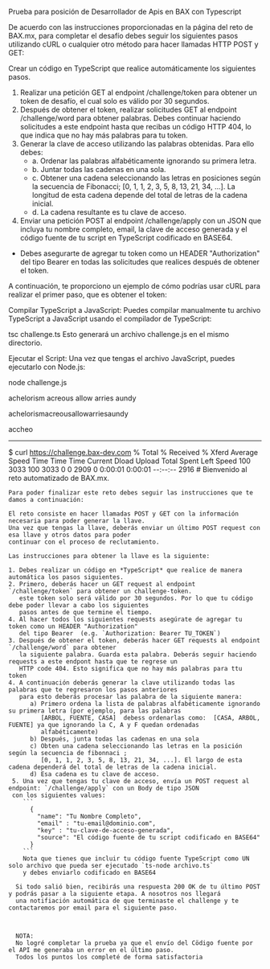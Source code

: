 Prueba para posición de Desarrollador de Apis en BAX con Typescript 


De acuerdo con las instrucciones proporcionadas en la página del reto de BAX.mx, para completar el desafío debes seguir los siguientes pasos utilizando cURL o cualquier otro método para hacer llamadas HTTP POST y GET​​:

Crear un código en TypeScript que realice automáticamente los siguientes pasos.
1. Realizar una petición GET al endpoint /challenge/token para obtener un token de desafío, el cual solo es válido por 30 segundos.
2. Después de obtener el token, realizar solicitudes GET al endpoint /challenge/word para obtener palabras. Debes continuar haciendo solicitudes a este endpoint hasta que recibas un código HTTP 404, lo que indica que no hay más palabras para tu token.
3. Generar la clave de acceso utilizando las palabras obtenidas. Para ello debes:
	- a. Ordenar las palabras alfabéticamente ignorando su primera letra.
	- b. Juntar todas las cadenas en una sola.
	- c. Obtener una cadena seleccionando las letras en posiciones según la secuencia de Fibonacci; [0, 1, 1, 2, 3, 5, 8, 13, 21, 34, ...]. La longitud de esta cadena depende del total de letras de la cadena inicial.
	- d. La cadena resultante es tu clave de acceso.
4. Enviar una petición POST al endpoint /challenge/apply con un JSON que incluya tu nombre completo, email, la clave de acceso generada y el código fuente de tu script en TypeScript codificado en BASE64.
- Debes asegurarte de agregar tu token como un HEADER "Authorization" del tipo Bearer en todas las solicitudes que realices después de obtener el token.

A continuación, te proporciono un ejemplo de cómo podrías usar cURL para realizar el primer paso, que es obtener el token:


Compilar TypeScript a JavaScript: Puedes compilar manualmente tu archivo TypeScript a JavaScript usando el compilador de TypeScript:
 
tsc challenge.ts
Esto generará un archivo challenge.js en el mismo directorio.

Ejecutar el Script: Una vez que tengas el archivo JavaScript, puedes ejecutarlo con Node.js:

node challenge.js






achelorism
acreous
allow
arries
aundy

achelorismacreousallowarriesaundy

accheo


---
$ curl https://challenge.bax-dev.com
  % Total    % Received % Xferd  Average Speed   Time    Time     Time  Current
                                 Dload  Upload   Total   Spent    Left  Speed
100  3033  100  3033    0     0   2909      0  0:00:01  0:00:01 --:--:--  2916
    # Bienvenido al reto automatizado de BAX.mx.

    Para poder finalizar este reto debes seguir las instrucciones que te damos a continuación:

    El reto consiste en hacer llamadas POST y GET con la información necesaria para poder generar la llave.
    Una vez que tengas la llave, deberás enviar un último POST request con esa llave y otros datos para poder
    continuar con el proceso de reclutamiento.

    Las instrucciones para obtener la llave es la siguiente:

    1. Debes realizar un código en *TypeScript* que realice de manera automática los pasos siguientes.
    2. Primero, deberás hacer un GET request al endpoint `/challenge/token` para obtener un challenge-token.
       este token solo será válido por 30 segundos. Por lo que tu código debe poder llevar a cabo los siguientes
       pasos antes de que termine el tiempo.
    4. Al hacer todos los siguientes requests asegúrate de agregar tu token como un HEADER "Authorization"
       del tipo Bearer  (e.g. `Authorization: Bearer TU_TOKEN`)
    3. Después de obtener el token, deberás hacer GET requests al endpoint `/challenge/word` para obtener
       la siguiente palabra. Guarda esta palabra. Deberás seguir haciendo requests a este endpont hasta que te regrese un
       HTTP code 404. Esto significa que no hay más palabras para ttu token
    4. A continuación deberás generar la clave utilizando todas las palabras que te regresaron los pasos anteriores
       para esto deberás procesar las palabra de la siguiente manera:
          a) Primero ordena la lista de palabras alfabéticamente ignorando su primera letra (por ejemplo, para las palabras
             [ARBOL, FUENTE, CASA]  debess ordenarlas como:  [CASA, ARBOL, FUENTE] ya que ignorando la C, A y F quedan ordenadas
             alfabéticamente)
          b) Después, junta todas las cadenas en una sola
          c) Obten una cadena seleccionando las letras en la posición según la secuencia de fibonnaci ;
             [0, 1, 1, 2, 3, 5, 8, 13, 21, 34, ...]. El largo de esta cadena dependerá del total de letras de la cadena inicial.
          d) Esa cadena es tu clave de acceso.
     5. Una vez que tengas tu clave de acceso, envía un POST request al endpoint: `/challenge/apply` con un Body de tipo JSON
     con los siguientes values:
        ```
          {
            "name": "Tu Nombre Completo",
            "email" : "tu-email@dominio.com",
            "key" : "tu-clave-de-acceso-generada",
            "source": "El código fuente de tu script codificado en BASE64"
          }
        ```
        Nota que tienes que incluir tu código fuente TypeScript como UN solo archivo que pueda ser ejecutado `ts-node archivo.ts`
        y debes enviarlo codificado en BASE64

      Si todo salió bien, recibirás una respuesta 200 OK de tu último POST y podrás pasar a la siguiente etapa. A nosotros nos llegará
      una notifiación automática de que terminaste el challenge y te contactaremos por email para el siguiente paso.



      NOTA:
      No logré completar la prueba ya que el envío del Cödigo fuente por el API me generaba un error en el último paso.
      Todos los puntos los completé de forma satisfactoria
      
